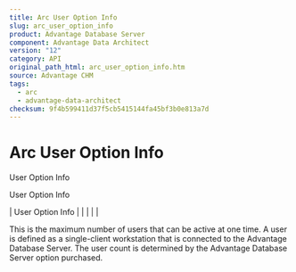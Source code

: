 ```yaml
---
title: Arc User Option Info
slug: arc_user_option_info
product: Advantage Database Server
component: Advantage Data Architect
version: "12"
category: API
original_path_html: arc_user_option_info.htm
source: Advantage CHM
tags:
  - arc
  - advantage-data-architect
checksum: 9f4b599411d37f5cb5415144fa45bf3b0e813a7d
---
```


# Arc User Option Info

User Option Info

User Option Info

| User Option Info |  |  |  |  |

This is the maximum number of users that can be active at one time. A user is defined as a single-client workstation that is connected to the Advantage Database Server. The user count is determined by the Advantage Database Server option purchased.
